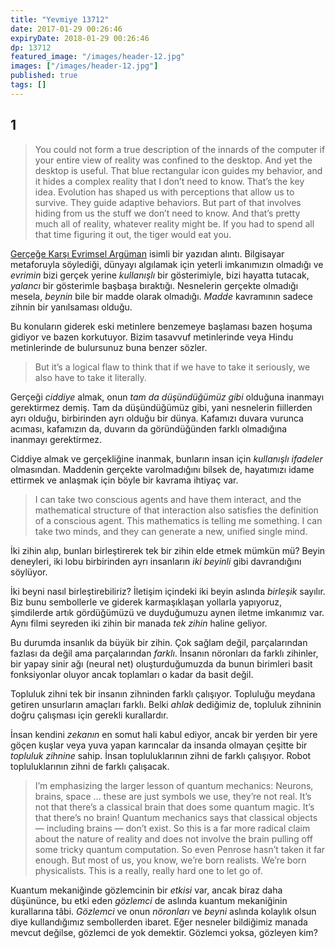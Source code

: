 ```yaml
---
title: "Yevmiye 13712"
date: 2017-01-29 00:26:46
expiryDate: 2018-01-29 00:26:46
dp: 13712
featured_image: "/images/header-12.jpg"
images: ["/images/header-12.jpg"]
published: true
tags: []
---
```




## 1

> You could not form a true description of the innards of the computer if your
> entire view of reality was confined to the desktop. And yet the desktop is
> useful. That blue rectangular icon guides my behavior, and it hides a complex
> reality that I don’t need to know. That’s the key idea. Evolution has shaped
> us with perceptions that allow us to survive. They guide adaptive
> behaviors. But part of that involves hiding from us the stuff we don’t need to
> know. And that’s pretty much all of reality, whatever reality might be. If you
> had to spend all that time figuring it out, the tiger would eat you.

[Gerçeğe Karşı Evrimsel Argüman](http://ift.tt/1Swh1wL) isimli bir yazıdan
alıntı. Bilgisayar metaforuyla söylediği, dünyayı algılamak için yeterli
imkanımızın olmadığı ve *evrimin* bizi gerçek yerine *kullanışlı* bir
gösterimiyle, bizi hayatta tutacak, *yalancı* bir gösterimle başbaşa
bıraktığı. Nesnelerin gerçekte olmadığı mesela, *beynin* bile bir madde olarak
olmadığı. *Madde* kavramının sadece zihnin bir yanılsaması olduğu.

Bu konuların giderek eski metinlere benzemeye başlaması bazen hoşuma gidiyor ve
bazen korkutuyor. Bizim tasavvuf metinlerinde veya Hindu metinlerinde de
bulursunuz buna benzer sözler.

> But it’s a logical flaw to think that if we have to take it seriously, we also
> have to take it literally.

Gerçeği *ciddiye* almak, onun *tam da düşündüğümüz gibi* olduğuna inanmayı
gerektirmez demiş. Tam da düşündüğümüz gibi, yani nesnelerin fiillerden ayrı
olduğu, birbirinden ayrı olduğu bir dünya. Kafamızı duvara vurunca acıması,
kafamızın da, duvarın da göründüğünden farklı olmadığına inanmayı gerektirmez.

Ciddiye almak ve gerçekliğine inanmak, bunların insan için *kullanışlı ifadeler*
olmasından. Maddenin gerçekte varolmadığını bilsek de, hayatımızı idame ettirmek
ve anlaşmak için böyle bir kavrama ihtiyaç var. 

> I can take two conscious agents and have them interact, and the mathematical
> structure of that interaction also satisfies the definition of a conscious
> agent. This mathematics is telling me something. I can take two minds, and
> they can generate a new, unified single mind.

İki zihin alıp, bunları birleştirerek tek bir zihin elde etmek mümkün mü?
Beyin deneyleri, iki lobu birbirinden ayrı insanların *iki beyinli* gibi
davrandığını söylüyor. 

İki beyni nasıl birleştirebiliriz? İletişim içindeki iki beyin aslında
*birleşik* sayılır. Biz bunu sembollerle ve giderek karmaşıklaşan yollarla
yapıyoruz, şimdilerde artık gördüğümüzü ve duyduğumuzu aynen iletme imkanımız
var. Aynı filmi seyreden iki zihin bir manada *tek zihin* haline geliyor. 

Bu durumda insanlık da büyük bir zihin. Çok sağlam değil, parçalarından fazlası
da değil ama parçalarından *farklı*. İnsanın nöronları da farklı zihinler, bir
yapay sinir ağı (neural net) oluşturduğumuzda da bunun birimleri basit
fonksiyonlar oluyor ancak toplamları o kadar da basit değil. 

Topluluk zihni tek bir insanın zihninden farklı çalışıyor. Topluluğu meydana
getiren unsurların amaçları farklı. Belki *ahlak* dediğimiz de, topluluk
zihninin doğru çalışması için gerekli kurallardır. 

İnsan kendini *zekanın* en somut hali kabul ediyor, ancak bir yerden bir yere
göçen kuşlar veya yuva yapan karıncalar da insanda olmayan çeşitte bir *topluluk
zihnine* sahip. İnsan topluluklarının zihni de farklı çalışıyor. Robot
topluluklarının zihni de farklı çalışacak. 

> I’m emphasizing the larger lesson of quantum mechanics: Neurons, brains, space
> … these are just symbols we use, they’re not real. It’s not that there’s a
> classical brain that does some quantum magic. It’s that there’s no brain!
> Quantum mechanics says that classical objects — including brains — don’t
> exist. So this is a far more radical claim about the nature of reality and
> does not involve the brain pulling off some tricky quantum computation. So
> even Penrose hasn’t taken it far enough. But most of us, you know, we’re born
> realists. We’re born physicalists. This is a really, really hard one to let go
> of.

Kuantum mekaniğinde gözlemcinin bir *etkisi* var, ancak biraz daha düşününce, bu
etki eden *gözlemci* de aslında kuantum mekaniğinin kurallarına tâbi. *Gözlemci*
ve onun *nöronları* ve *beyni* aslında kolaylık olsun diye kullandığımız
sembollerden ibaret. Eğer nesneler bildiğimiz manada mevcut değilse, gözlemci de
yok demektir. Gözlemci yoksa, gözleyen kim?

